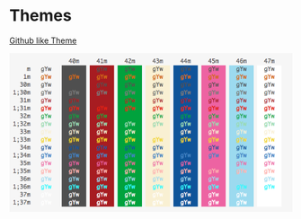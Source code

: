 
# Themes


[Github like Theme](https://github.com/MohamedElashri/mac_terminal/blob/main/Themes/Github.itermcolors)

![GitHub like Theme](https://raw.githubusercontent.com/mbadolato/iTerm2-Color-Schemes/master/screenshots/github.png)
